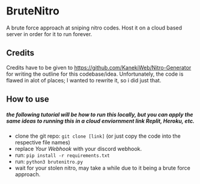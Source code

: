 # BruteNitro
A brute force approach at sniping nitro codes. Host it on a cloud based server in order for it to run forever. 

## Credits
Credits have to be given to https://github.com/KanekiWeb/Nitro-Generator for writing the outline for this codebase/idea. Unfortunately, the code is flawed in alot of places; I wanted to rewrite it, so i did just that.

<h2>How to use</h2>

##### *the following tutorial will be how to run this locally, but you can apply the same ideas to running this in a cloud enviornment link Replit, Heroku, etc.*

 - clone the git repo: `git clone [link]` (or just copy the code into the respective file names)
 - replace *Your Webhook* with your discord webhook.
 - run: `pip install -r requirements.txt`
 - run: `python3 brutenitro.py`
 - wait for your stolen nitro, may take a while due to it being a brute force approach.

